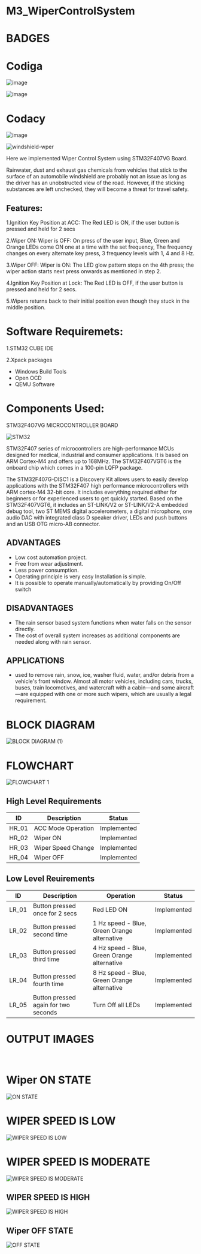 # M3_WiperControlSystem
# BADGES
# Codiga
![image](https://api.codiga.io/project/33449/score/svg)

![image](https://api.codiga.io/project/33449/status/svg)
# Codacy
![image](https://user-images.githubusercontent.com/89642370/168306215-a17f9caa-6ace-401e-8ba6-c242af81b90f.png)

![windshield-wper](https://user-images.githubusercontent.com/83355817/168411897-7e5508de-896e-4f03-9737-94605f70382f.jpg)

Here we implemented Wiper Control System using STM32F407VG Board.

Rainwater, dust and exhaust gas chemicals from vehicles that stick to the surface of an automobile windshield are probably not an issue as long as the driver has an unobstructed view of the road. However, if the sticking substances are left unchecked, they will become a threat for travel safety.

## Features:

1.Ignition Key Position at ACC: The Red LED is ON, if the user button is pressed and held for 2 secs

2.Wiper ON: Wiper is OFF: On press of the user input, Blue, Green and Orange LEDs come ON one at a time with the set frequency, The frequency changes on every alternate key press, 3 frequency levels with 1, 4 and 8 Hz.

3.Wiper OFF: Wiper is ON: The LED glow pattern stops on the 4th press; the wiper action starts next press onwards as mentioned in step 2.

4.Ignition Key Position at Lock: The Red LED is OFF, if the user button is pressed and held for 2 secs.

5.Wipers returns back to their initial position even though they stuck in the middle position.
# Software Requiremets:
1.STM32 CUBE IDE

2.Xpack packages

  * Windows Build Tools
  * Open OCD
  * QEMU Software
# Components Used:
STM32F4O7VG MICROCONTROLLER BOARD

![STM32](https://user-images.githubusercontent.com/83355817/168412121-78299942-4dc6-4686-8bae-70905cf308be.jpg)

STM32F407 series of microcontrollers are high-performance MCUs designed for medical, industrial and consumer applications. It is based on ARM Cortex-M4 and offers up to 168MHz. The STM32F407VGT6 is the onboard chip which comes in a 100-pin LQFP package.

The STM32F407G-DISC1 is a Discovery Kit allows users to easily develop applications with the STM32F407 high performance microcontrollers with ARM cortex-M4 32-bit core. It includes everything required either for beginners or for experienced users to get quickly started. Based on the STM32F407VGT6, it includes an ST-LINK/V2 or ST-LINK/V2-A embedded debug tool, two ST MEMS digital accelerometers, a digital microphone, one audio DAC with integrated class D speaker driver, LEDs and push buttons and an USB OTG micro-AB connector.





## ADVANTAGES

*   Low cost automation project.
*   Free from wear adjustment.
*   Less power consumption.
*   Operating principle is very easy Installation is simple.
*   It is possible to operate manually/automatically by providing On/Off switch

## DISADVANTAGES

*   The rain sensor based system functions when water falls on the sensor directly.
*   The cost of overall system increases as additional components are needed along with rain sensor. 

## APPLICATIONS

*   used to remove rain, snow, ice, washer fluid, water, and/or debris from a vehicle's front window. Almost all motor vehicles, including cars, trucks, buses, train locomotives, and watercraft with a cabin—and some aircraft—are equipped with one or more such wipers, which are usually a legal requirement.

# BLOCK DIAGRAM
![BLOCK DIAGRAM (1)](https://user-images.githubusercontent.com/101693748/168218547-ca8edd38-6903-4d8d-b4fa-720618b8a066.png)
# FLOWCHART
![FLOWCHART 1](https://user-images.githubusercontent.com/101693748/168218561-281382d5-fa0a-484a-9d82-029d19521a35.png)



## High Level Requirements

|  ID  |   Description   |  Status  |
|------|-----------------|----------|
| HR_01| ACC Mode Operation| Implemented|
| HR_02|Wiper ON| Implemented|
| HR_03|Wiper Speed Change|Implemented|
|HR_04|Wiper OFF|Implemented|

## Low Level Reuirements

| ID	| Description	| Operation	|Status |
|-----|-------------|-----------|-------|
|LR_01|	Button pressed once for 2 secs|	Red LED ON	|Implemented|
|LR_02|	Button pressed second time|	1 Hz speed - Blue, Green Orange alternative|Implemented|
|LR_03|	Button pressed third time|4 Hz speed - Blue, Green Orange alternative	|Implemented|
|LR_04|	Button pressed fourth time|8 Hz speed - Blue, Green Orange alternative|Implemented|
|LR_05|Button pressed again for two seconds|Turn Off all LEDs|Implemented|
# OUTPUT IMAGES

<br  />

# Wiper ON STATE

<bs  />

![ON STATE](https://user-images.githubusercontent.com/89642370/168281628-68efeed6-2dff-4c95-a680-632d29b3d3fc.png)

<bs  />

# WIPER SPEED IS LOW

<bs  />

![WIPER SPEED IS LOW](https://user-images.githubusercontent.com/89642370/168281759-0454762c-8e53-41f2-a6f3-64b2855c3bd1.png)

<bs  />

# WIPER SPEED IS MODERATE

<bs  />

![WIPER SPEED IS MODERATE](https://user-images.githubusercontent.com/89642370/168281892-d91d6f6b-ed52-46a3-80a6-0477733c16db.png)

<bs  />

## WIPER SPEED IS HIGH

<bs  />

![WIPER SPEED IS HIGH](https://user-images.githubusercontent.com/89642370/168282083-504fec62-5364-4645-acb5-c2a3e619a2e8.png)

<bs  />

## Wiper OFF STATE

<bs  />

![OFF STATE](https://user-images.githubusercontent.com/89642370/168282238-96d3f26d-fe85-459f-b519-685b63c1084f.png)
